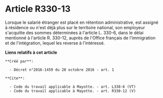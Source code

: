 # Article R330-13

Lorsque le salarié étranger est placé en rétention administrative, est assigné à résidence ou n'est déjà plus sur le
territoire national, son employeur s'acquitte des sommes déterminées à l'article L. 330-6, dans le délai mentionné à
l'article R. 330-12, auprès de l'Office français de l'immigration et de l'intégration, lequel les reverse à l'intéressé.

**Liens relatifs à cet article**

	**Créé par**:

	  - Décret n°2016-1459 du 28 octobre 2016 - art. 1

	**Cite**:

	  - Code du travail applicable à Mayotte. - art. L330-6 (VT)
	  - Code du travail applicable à Mayotte. - art. R330-12 (V)
